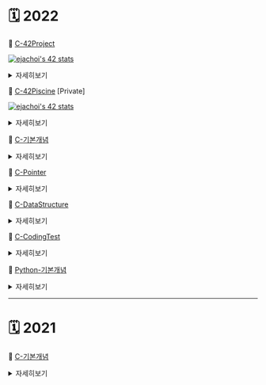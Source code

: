 # 🗓 **2022**
    
📌 [C-42Project](https://github.com/ejaee/42_Project)

[![ejachoi's 42 stats](https://badge42.vercel.app/api/v2/cl60us3xz001109mpf946886y/stats?cursusId=21&coalitionId=88)](https://github.com/JaeSeoKim/badge42)


<details>
<summary>  <kbd>자세히보기</kbd> </summary>

* 📖 교재 : [42seoul](https://42seoul.kr/seoul42/main/view)

</details>

📌 [C-42Piscine](https://github.com/Ejaeda/42_Study_Group/tree/main/ejae/PiscineC) [Private]

[![ejachoi's 42 stats](https://badge42.vercel.app/api/v2/cl60us3xz001109mpf946886y/stats?cursusId=9&coalitionId=piscine)](https://github.com/JaeSeoKim/badge42)

<details>
<summary>  <kbd>자세히보기</kbd> </summary>

* 📖 교재 : [42seoul](https://42seoul.kr/seoul42/main/view)
* 학습 목적
    * c언어 함수 자체 구현하기
    * 42-system 자체 norminette 고려하기

* 과제
    * [개인 과제](https://github.com/nawooo/42_Study_Group/tree/main/ejae/PiscineCxx)
    * [팀 과제](https://github.com/nawooo/42_Study_Group/tree/main/ejae/Rush0x)
    
<details><summary><div class="inline-flex gap-2"><h3 class="text-lg font-semibold">C Piscine Final Exam</h3><svg width="133" height="28" viewBox="0 0 1325 280" fill="none" xmlns="http://www.w3.org/2000/svg"><rect width="1325" height="280" rx="1" fill="#5CB95B"></rect><svg width="280" height="280" viewBox="0 0 28 28" fill="none" xmlns="http://www.w3.org/2000/svg"><path d="M4 15L11.5 22L24 7" stroke="white" stroke-width="5"></path></svg><g fill="#fff" text-anchor="start" font-family="Verdana,DejaVu Sans,sans-serif" font-size="120"><text x="300" y="200" textLength="479" data-testid="type">Success</text></g><g fill="#fff" text-anchor="start" font-family="Verdana,DejaVu Sans,sans-serif" font-size="200" font-style="italic"><text x="829" y="210" textLength="256" data-testid="final_mark">90</text></g><g fill="#fff" text-anchor="start" font-family="Verdana,DejaVu Sans,sans-serif" font-size="80"><text x="1085" y="210" textLength="190">/100</text></g></svg></div></summary><label><p class="text-neutral-600">*url</p> <div class="relative group"><div class="items-center bg-neutral-100 p-3 rounded overflow-y-hidden hover:overflow-y-auto"><code class="font-mono text-xs whitespace-nowrap">https://badge42.vercel.app/api/v2/cl60us3xz001109mpf946886y/project/2580438</code></div><button class="hidden group-hover:block transition-colors absolute right-2 top-2 p-2 border shadow rounded bg-neutral-100 hover:bg-neutral-50"><svg stroke="currentColor" fill="none" stroke-width="2" viewBox="0 0 24 24" stroke-linecap="round" stroke-linejoin="round" height="1em" width="1em" xmlns="http://www.w3.org/2000/svg"><rect x="9" y="9" width="13" height="13" rx="2" ry="2"></rect><path d="M5 15H4a2 2 0 0 1-2-2V4a2 2 0 0 1 2-2h9a2 2 0 0 1 2 2v1"></path></svg></button></div></label><label><p class="text-neutral-600">*markdown</p> <div class="relative group"><div class="items-center bg-neutral-100 p-3 rounded overflow-y-hidden hover:overflow-y-auto"><code class="font-mono text-xs whitespace-nowrap">[![ejachoi's 42 C Piscine Final Exam Score](https://badge42.vercel.app/api/v2/cl60us3xz001109mpf946886y/project/2580438)](https://github.com/JaeSeoKim/badge42)</code></div><button class="hidden group-hover:block transition-colors absolute right-2 top-2 p-2 border shadow rounded bg-neutral-100 hover:bg-neutral-50"><svg stroke="currentColor" fill="none" stroke-width="2" viewBox="0 0 24 24" stroke-linecap="round" stroke-linejoin="round" height="1em" width="1em" xmlns="http://www.w3.org/2000/svg"><rect x="9" y="9" width="13" height="13" rx="2" ry="2"></rect><path d="M5 15H4a2 2 0 0 1-2-2V4a2 2 0 0 1 2-2h9a2 2 0 0 1 2 2v1"></path></svg></button></div></label><label><p class="text-neutral-600">*html</p> <div class="relative group"><div class="items-center bg-neutral-100 p-3 rounded overflow-y-hidden hover:overflow-y-auto"><code class="font-mono text-xs whitespace-nowrap">&lt;a href="https://github.com/JaeSeoKim/badge42"&gt;&lt;img src="https://badge42.vercel.app/api/v2/cl60us3xz001109mpf946886y/project/2580438" alt="ejachoi's 42 C Piscine Final Exam Score" /&gt;&lt;/a&gt;</code></div><button class="hidden group-hover:block transition-colors absolute right-2 top-2 p-2 border shadow rounded bg-neutral-100 hover:bg-neutral-50"><svg stroke="currentColor" fill="none" stroke-width="2" viewBox="0 0 24 24" stroke-linecap="round" stroke-linejoin="round" height="1em" width="1em" xmlns="http://www.w3.org/2000/svg"><rect x="9" y="9" width="13" height="13" rx="2" ry="2"></rect><path d="M5 15H4a2 2 0 0 1-2-2V4a2 2 0 0 1 2-2h9a2 2 0 0 1 2 2v1"></path></svg></button></div></label></details>

<details><summary><div class="inline-flex gap-2"><h3 class="text-lg font-semibold">C Piscine BSQ</h3><svg width="145" height="28" viewBox="0 0 1453 280" fill="none" xmlns="http://www.w3.org/2000/svg"><rect width="1453" height="280" rx="1" fill="#5CB95B"></rect><svg width="280" height="280" viewBox="0 0 28 28" fill="none" xmlns="http://www.w3.org/2000/svg"><path d="M4 15L11.5 22L24 7" stroke="white" stroke-width="5"></path></svg><g fill="#fff" text-anchor="start" font-family="Verdana,DejaVu Sans,sans-serif" font-size="120"><text x="300" y="200" textLength="479" data-testid="type">Success</text></g><g fill="#fff" text-anchor="start" font-family="Verdana,DejaVu Sans,sans-serif" font-size="200" font-style="italic"><text x="829" y="210" textLength="384" data-testid="final_mark">100</text></g><g fill="#fff" text-anchor="start" font-family="Verdana,DejaVu Sans,sans-serif" font-size="80"><text x="1213" y="210" textLength="190">/100</text></g></svg></div></summary><label><p class="text-neutral-600">*url</p> <div class="relative group"><div class="items-center bg-neutral-100 p-3 rounded overflow-y-hidden hover:overflow-y-auto"><code class="font-mono text-xs whitespace-nowrap">https://badge42.vercel.app/api/v2/cl60us3xz001109mpf946886y/project/2572826</code></div><button class="hidden group-hover:block transition-colors absolute right-2 top-2 p-2 border shadow rounded bg-neutral-100 hover:bg-neutral-50"><svg stroke="currentColor" fill="none" stroke-width="2" viewBox="0 0 24 24" stroke-linecap="round" stroke-linejoin="round" height="1em" width="1em" xmlns="http://www.w3.org/2000/svg"><rect x="9" y="9" width="13" height="13" rx="2" ry="2"></rect><path d="M5 15H4a2 2 0 0 1-2-2V4a2 2 0 0 1 2-2h9a2 2 0 0 1 2 2v1"></path></svg></button></div></label><label><p class="text-neutral-600">*markdown</p> <div class="relative group"><div class="items-center bg-neutral-100 p-3 rounded overflow-y-hidden hover:overflow-y-auto"><code class="font-mono text-xs whitespace-nowrap">[![ejachoi's 42 C Piscine BSQ Score](https://badge42.vercel.app/api/v2/cl60us3xz001109mpf946886y/project/2572826)](https://github.com/JaeSeoKim/badge42)</code></div><button class="hidden group-hover:block transition-colors absolute right-2 top-2 p-2 border shadow rounded bg-neutral-100 hover:bg-neutral-50"><svg stroke="currentColor" fill="none" stroke-width="2" viewBox="0 0 24 24" stroke-linecap="round" stroke-linejoin="round" height="1em" width="1em" xmlns="http://www.w3.org/2000/svg"><rect x="9" y="9" width="13" height="13" rx="2" ry="2"></rect><path d="M5 15H4a2 2 0 0 1-2-2V4a2 2 0 0 1 2-2h9a2 2 0 0 1 2 2v1"></path></svg></button></div></label><label><p class="text-neutral-600">*html</p> <div class="relative group"><div class="items-center bg-neutral-100 p-3 rounded overflow-y-hidden hover:overflow-y-auto"><code class="font-mono text-xs whitespace-nowrap">&lt;a href="https://github.com/JaeSeoKim/badge42"&gt;&lt;img src="https://badge42.vercel.app/api/v2/cl60us3xz001109mpf946886y/project/2572826" alt="ejachoi's 42 C Piscine BSQ Score" /&gt;&lt;/a&gt;</code></div><button class="hidden group-hover:block transition-colors absolute right-2 top-2 p-2 border shadow rounded bg-neutral-100 hover:bg-neutral-50"><svg stroke="currentColor" fill="none" stroke-width="2" viewBox="0 0 24 24" stroke-linecap="round" stroke-linejoin="round" height="1em" width="1em" xmlns="http://www.w3.org/2000/svg"><rect x="9" y="9" width="13" height="13" rx="2" ry="2"></rect><path d="M5 15H4a2 2 0 0 1-2-2V4a2 2 0 0 1 2-2h9a2 2 0 0 1 2 2v1"></path></svg></button></div></label></details>

<details><summary><div class="inline-flex gap-2"><h3 class="text-lg font-semibold">C Piscine C 11</h3><svg width="145" height="28" viewBox="0 0 1453 280" fill="none" xmlns="http://www.w3.org/2000/svg"><rect width="1453" height="280" rx="1" fill="#5CB95B"></rect><svg width="280" height="280" viewBox="0 0 28 28" fill="none" xmlns="http://www.w3.org/2000/svg"><path d="M4 15L11.5 22L24 7" stroke="white" stroke-width="5"></path></svg><g fill="#fff" text-anchor="start" font-family="Verdana,DejaVu Sans,sans-serif" font-size="120"><text x="300" y="200" textLength="479" data-testid="type">Success</text></g><g fill="#fff" text-anchor="start" font-family="Verdana,DejaVu Sans,sans-serif" font-size="200" font-style="italic"><text x="829" y="210" textLength="384" data-testid="final_mark">100</text></g><g fill="#fff" text-anchor="start" font-family="Verdana,DejaVu Sans,sans-serif" font-size="80"><text x="1213" y="210" textLength="190">/100</text></g></svg></div></summary><label><p class="text-neutral-600">*url</p> <div class="relative group"><div class="items-center bg-neutral-100 p-3 rounded overflow-y-hidden hover:overflow-y-auto"><code class="font-mono text-xs whitespace-nowrap">https://badge42.vercel.app/api/v2/cl60us3xz001109mpf946886y/project/2578268</code></div><button class="hidden group-hover:block transition-colors absolute right-2 top-2 p-2 border shadow rounded bg-neutral-100 hover:bg-neutral-50"><svg stroke="currentColor" fill="none" stroke-width="2" viewBox="0 0 24 24" stroke-linecap="round" stroke-linejoin="round" height="1em" width="1em" xmlns="http://www.w3.org/2000/svg"><rect x="9" y="9" width="13" height="13" rx="2" ry="2"></rect><path d="M5 15H4a2 2 0 0 1-2-2V4a2 2 0 0 1 2-2h9a2 2 0 0 1 2 2v1"></path></svg></button></div></label><label><p class="text-neutral-600">*markdown</p> <div class="relative group"><div class="items-center bg-neutral-100 p-3 rounded overflow-y-hidden hover:overflow-y-auto"><code class="font-mono text-xs whitespace-nowrap">[![ejachoi's 42 C Piscine C 11 Score](https://badge42.vercel.app/api/v2/cl60us3xz001109mpf946886y/project/2578268)](https://github.com/JaeSeoKim/badge42)</code></div><button class="hidden group-hover:block transition-colors absolute right-2 top-2 p-2 border shadow rounded bg-neutral-100 hover:bg-neutral-50"><svg stroke="currentColor" fill="none" stroke-width="2" viewBox="0 0 24 24" stroke-linecap="round" stroke-linejoin="round" height="1em" width="1em" xmlns="http://www.w3.org/2000/svg"><rect x="9" y="9" width="13" height="13" rx="2" ry="2"></rect><path d="M5 15H4a2 2 0 0 1-2-2V4a2 2 0 0 1 2-2h9a2 2 0 0 1 2 2v1"></path></svg></button></div></label><label><p class="text-neutral-600">*html</p> <div class="relative group"><div class="items-center bg-neutral-100 p-3 rounded overflow-y-hidden hover:overflow-y-auto"><code class="font-mono text-xs whitespace-nowrap">&lt;a href="https://github.com/JaeSeoKim/badge42"&gt;&lt;img src="https://badge42.vercel.app/api/v2/cl60us3xz001109mpf946886y/project/2578268" alt="ejachoi's 42 C Piscine C 11 Score" /&gt;&lt;/a&gt;</code></div><button class="hidden group-hover:block transition-colors absolute right-2 top-2 p-2 border shadow rounded bg-neutral-100 hover:bg-neutral-50"><svg stroke="currentColor" fill="none" stroke-width="2" viewBox="0 0 24 24" stroke-linecap="round" stroke-linejoin="round" height="1em" width="1em" xmlns="http://www.w3.org/2000/svg"><rect x="9" y="9" width="13" height="13" rx="2" ry="2"></rect><path d="M5 15H4a2 2 0 0 1-2-2V4a2 2 0 0 1 2-2h9a2 2 0 0 1 2 2v1"></path></svg></button></div></label></details>

<details><summary><div class="inline-flex gap-2"><h3 class="text-lg font-semibold">C Piscine C 08</h3><svg width="145" height="28" viewBox="0 0 1453 280" fill="none" xmlns="http://www.w3.org/2000/svg"><rect width="1453" height="280" rx="1" fill="#5CB95B"></rect><svg width="280" height="280" viewBox="0 0 28 28" fill="none" xmlns="http://www.w3.org/2000/svg"><path d="M4 15L11.5 22L24 7" stroke="white" stroke-width="5"></path></svg><g fill="#fff" text-anchor="start" font-family="Verdana,DejaVu Sans,sans-serif" font-size="120"><text x="300" y="200" textLength="479" data-testid="type">Success</text></g><g fill="#fff" text-anchor="start" font-family="Verdana,DejaVu Sans,sans-serif" font-size="200" font-style="italic"><text x="829" y="210" textLength="384" data-testid="final_mark">100</text></g><g fill="#fff" text-anchor="start" font-family="Verdana,DejaVu Sans,sans-serif" font-size="80"><text x="1213" y="210" textLength="190">/100</text></g></svg></div></summary><label><p class="text-neutral-600">*url</p> <div class="relative group"><div class="items-center bg-neutral-100 p-3 rounded overflow-y-hidden hover:overflow-y-auto"><code class="font-mono text-xs whitespace-nowrap">https://badge42.vercel.app/api/v2/cl60us3xz001109mpf946886y/project/2571220</code></div><button class="hidden group-hover:block transition-colors absolute right-2 top-2 p-2 border shadow rounded bg-neutral-100 hover:bg-neutral-50"><svg stroke="currentColor" fill="none" stroke-width="2" viewBox="0 0 24 24" stroke-linecap="round" stroke-linejoin="round" height="1em" width="1em" xmlns="http://www.w3.org/2000/svg"><rect x="9" y="9" width="13" height="13" rx="2" ry="2"></rect><path d="M5 15H4a2 2 0 0 1-2-2V4a2 2 0 0 1 2-2h9a2 2 0 0 1 2 2v1"></path></svg></button></div></label><label><p class="text-neutral-600">*markdown</p> <div class="relative group"><div class="items-center bg-neutral-100 p-3 rounded overflow-y-hidden hover:overflow-y-auto"><code class="font-mono text-xs whitespace-nowrap">[![ejachoi's 42 C Piscine C 08 Score](https://badge42.vercel.app/api/v2/cl60us3xz001109mpf946886y/project/2571220)](https://github.com/JaeSeoKim/badge42)</code></div><button class="hidden group-hover:block transition-colors absolute right-2 top-2 p-2 border shadow rounded bg-neutral-100 hover:bg-neutral-50"><svg stroke="currentColor" fill="none" stroke-width="2" viewBox="0 0 24 24" stroke-linecap="round" stroke-linejoin="round" height="1em" width="1em" xmlns="http://www.w3.org/2000/svg"><rect x="9" y="9" width="13" height="13" rx="2" ry="2"></rect><path d="M5 15H4a2 2 0 0 1-2-2V4a2 2 0 0 1 2-2h9a2 2 0 0 1 2 2v1"></path></svg></button></div></label><label><p class="text-neutral-600">*html</p> <div class="relative group"><div class="items-center bg-neutral-100 p-3 rounded overflow-y-hidden hover:overflow-y-auto"><code class="font-mono text-xs whitespace-nowrap">&lt;a href="https://github.com/JaeSeoKim/badge42"&gt;&lt;img src="https://badge42.vercel.app/api/v2/cl60us3xz001109mpf946886y/project/2571220" alt="ejachoi's 42 C Piscine C 08 Score" /&gt;&lt;/a&gt;</code></div><button class="hidden group-hover:block transition-colors absolute right-2 top-2 p-2 border shadow rounded bg-neutral-100 hover:bg-neutral-50"><svg stroke="currentColor" fill="none" stroke-width="2" viewBox="0 0 24 24" stroke-linecap="round" stroke-linejoin="round" height="1em" width="1em" xmlns="http://www.w3.org/2000/svg"><rect x="9" y="9" width="13" height="13" rx="2" ry="2"></rect><path d="M5 15H4a2 2 0 0 1-2-2V4a2 2 0 0 1 2-2h9a2 2 0 0 1 2 2v1"></path></svg></button></div></label></details>

<details><summary><div class="inline-flex gap-2"><h3 class="text-lg font-semibold">C Piscine Rush 02</h3><svg width="145" height="28" viewBox="0 0 1453 280" fill="none" xmlns="http://www.w3.org/2000/svg"><rect width="1453" height="280" rx="1" fill="#5CB95B"></rect><svg width="280" height="280" viewBox="0 0 28 28" fill="none" xmlns="http://www.w3.org/2000/svg"><path d="M4 15L11.5 22L24 7" stroke="white" stroke-width="5"></path></svg><g fill="#fff" text-anchor="start" font-family="Verdana,DejaVu Sans,sans-serif" font-size="120"><text x="300" y="200" textLength="479" data-testid="type">Success</text></g><g fill="#fff" text-anchor="start" font-family="Verdana,DejaVu Sans,sans-serif" font-size="200" font-style="italic"><text x="829" y="210" textLength="384" data-testid="final_mark">110</text></g><g fill="#fff" text-anchor="start" font-family="Verdana,DejaVu Sans,sans-serif" font-size="80"><text x="1213" y="210" textLength="190">/100</text></g></svg></div></summary><label><p class="text-neutral-600">*url</p> <div class="relative group"><div class="items-center bg-neutral-100 p-3 rounded overflow-y-hidden hover:overflow-y-auto"><code class="font-mono text-xs whitespace-nowrap">https://badge42.vercel.app/api/v2/cl60us3xz001109mpf946886y/project/2577011</code></div><button class="hidden group-hover:block transition-colors absolute right-2 top-2 p-2 border shadow rounded bg-neutral-100 hover:bg-neutral-50"><svg stroke="currentColor" fill="none" stroke-width="2" viewBox="0 0 24 24" stroke-linecap="round" stroke-linejoin="round" height="1em" width="1em" xmlns="http://www.w3.org/2000/svg"><rect x="9" y="9" width="13" height="13" rx="2" ry="2"></rect><path d="M5 15H4a2 2 0 0 1-2-2V4a2 2 0 0 1 2-2h9a2 2 0 0 1 2 2v1"></path></svg></button></div></label><label><p class="text-neutral-600">*markdown</p> <div class="relative group"><div class="items-center bg-neutral-100 p-3 rounded overflow-y-hidden hover:overflow-y-auto"><code class="font-mono text-xs whitespace-nowrap">[![ejachoi's 42 C Piscine Rush 02 Score](https://badge42.vercel.app/api/v2/cl60us3xz001109mpf946886y/project/2577011)](https://github.com/JaeSeoKim/badge42)</code></div><button class="hidden group-hover:block transition-colors absolute right-2 top-2 p-2 border shadow rounded bg-neutral-100 hover:bg-neutral-50"><svg stroke="currentColor" fill="none" stroke-width="2" viewBox="0 0 24 24" stroke-linecap="round" stroke-linejoin="round" height="1em" width="1em" xmlns="http://www.w3.org/2000/svg"><rect x="9" y="9" width="13" height="13" rx="2" ry="2"></rect><path d="M5 15H4a2 2 0 0 1-2-2V4a2 2 0 0 1 2-2h9a2 2 0 0 1 2 2v1"></path></svg></button></div></label><label><p class="text-neutral-600">*html</p> <div class="relative group"><div class="items-center bg-neutral-100 p-3 rounded overflow-y-hidden hover:overflow-y-auto"><code class="font-mono text-xs whitespace-nowrap">&lt;a href="https://github.com/JaeSeoKim/badge42"&gt;&lt;img src="https://badge42.vercel.app/api/v2/cl60us3xz001109mpf946886y/project/2577011" alt="ejachoi's 42 C Piscine Rush 02 Score" /&gt;&lt;/a&gt;</code></div><button class="hidden group-hover:block transition-colors absolute right-2 top-2 p-2 border shadow rounded bg-neutral-100 hover:bg-neutral-50"><svg stroke="currentColor" fill="none" stroke-width="2" viewBox="0 0 24 24" stroke-linecap="round" stroke-linejoin="round" height="1em" width="1em" xmlns="http://www.w3.org/2000/svg"><rect x="9" y="9" width="13" height="13" rx="2" ry="2"></rect><path d="M5 15H4a2 2 0 0 1-2-2V4a2 2 0 0 1 2-2h9a2 2 0 0 1 2 2v1"></path></svg></button></div></label></details>

<details><summary><div class="inline-flex gap-2"><h3 class="text-lg font-semibold">C Piscine C 07</h3><svg width="145" height="28" viewBox="0 0 1453 280" fill="none" xmlns="http://www.w3.org/2000/svg"><rect width="1453" height="280" rx="1" fill="#5CB95B"></rect><svg width="280" height="280" viewBox="0 0 28 28" fill="none" xmlns="http://www.w3.org/2000/svg"><path d="M4 15L11.5 22L24 7" stroke="white" stroke-width="5"></path></svg><g fill="#fff" text-anchor="start" font-family="Verdana,DejaVu Sans,sans-serif" font-size="120"><text x="300" y="200" textLength="479" data-testid="type">Success</text></g><g fill="#fff" text-anchor="start" font-family="Verdana,DejaVu Sans,sans-serif" font-size="200" font-style="italic"><text x="829" y="210" textLength="384" data-testid="final_mark">100</text></g><g fill="#fff" text-anchor="start" font-family="Verdana,DejaVu Sans,sans-serif" font-size="80"><text x="1213" y="210" textLength="190">/100</text></g></svg></div></summary><label><p class="text-neutral-600">*url</p> <div class="relative group"><div class="items-center bg-neutral-100 p-3 rounded overflow-y-hidden hover:overflow-y-auto"><code class="font-mono text-xs whitespace-nowrap">https://badge42.vercel.app/api/v2/cl60us3xz001109mpf946886y/project/2570772</code></div><button class="hidden group-hover:block transition-colors absolute right-2 top-2 p-2 border shadow rounded bg-neutral-100 hover:bg-neutral-50"><svg stroke="currentColor" fill="none" stroke-width="2" viewBox="0 0 24 24" stroke-linecap="round" stroke-linejoin="round" height="1em" width="1em" xmlns="http://www.w3.org/2000/svg"><rect x="9" y="9" width="13" height="13" rx="2" ry="2"></rect><path d="M5 15H4a2 2 0 0 1-2-2V4a2 2 0 0 1 2-2h9a2 2 0 0 1 2 2v1"></path></svg></button></div></label><label><p class="text-neutral-600">*markdown</p> <div class="relative group"><div class="items-center bg-neutral-100 p-3 rounded overflow-y-hidden hover:overflow-y-auto"><code class="font-mono text-xs whitespace-nowrap">[![ejachoi's 42 C Piscine C 07 Score](https://badge42.vercel.app/api/v2/cl60us3xz001109mpf946886y/project/2570772)](https://github.com/JaeSeoKim/badge42)</code></div><button class="hidden group-hover:block transition-colors absolute right-2 top-2 p-2 border shadow rounded bg-neutral-100 hover:bg-neutral-50"><svg stroke="currentColor" fill="none" stroke-width="2" viewBox="0 0 24 24" stroke-linecap="round" stroke-linejoin="round" height="1em" width="1em" xmlns="http://www.w3.org/2000/svg"><rect x="9" y="9" width="13" height="13" rx="2" ry="2"></rect><path d="M5 15H4a2 2 0 0 1-2-2V4a2 2 0 0 1 2-2h9a2 2 0 0 1 2 2v1"></path></svg></button></div></label><label><p class="text-neutral-600">*html</p> <div class="relative group"><div class="items-center bg-neutral-100 p-3 rounded overflow-y-hidden hover:overflow-y-auto"><code class="font-mono text-xs whitespace-nowrap">&lt;a href="https://github.com/JaeSeoKim/badge42"&gt;&lt;img src="https://badge42.vercel.app/api/v2/cl60us3xz001109mpf946886y/project/2570772" alt="ejachoi's 42 C Piscine C 07 Score" /&gt;&lt;/a&gt;</code></div><button class="hidden group-hover:block transition-colors absolute right-2 top-2 p-2 border shadow rounded bg-neutral-100 hover:bg-neutral-50"><svg stroke="currentColor" fill="none" stroke-width="2" viewBox="0 0 24 24" stroke-linecap="round" stroke-linejoin="round" height="1em" width="1em" xmlns="http://www.w3.org/2000/svg"><rect x="9" y="9" width="13" height="13" rx="2" ry="2"></rect><path d="M5 15H4a2 2 0 0 1-2-2V4a2 2 0 0 1 2-2h9a2 2 0 0 1 2 2v1"></path></svg></button></div></label></details>

<details><summary><div class="inline-flex gap-2"><h3 class="text-lg font-semibold">C Piscine C 09</h3><svg width="145" height="28" viewBox="0 0 1453 280" fill="none" xmlns="http://www.w3.org/2000/svg"><rect width="1453" height="280" rx="1" fill="#5CB95B"></rect><svg width="280" height="280" viewBox="0 0 28 28" fill="none" xmlns="http://www.w3.org/2000/svg"><path d="M4 15L11.5 22L24 7" stroke="white" stroke-width="5"></path></svg><g fill="#fff" text-anchor="start" font-family="Verdana,DejaVu Sans,sans-serif" font-size="120"><text x="300" y="200" textLength="479" data-testid="type">Success</text></g><g fill="#fff" text-anchor="start" font-family="Verdana,DejaVu Sans,sans-serif" font-size="200" font-style="italic"><text x="829" y="210" textLength="384" data-testid="final_mark">100</text></g><g fill="#fff" text-anchor="start" font-family="Verdana,DejaVu Sans,sans-serif" font-size="80"><text x="1213" y="210" textLength="190">/100</text></g></svg></div></summary><label><p class="text-neutral-600">*url</p> <div class="relative group"><div class="items-center bg-neutral-100 p-3 rounded overflow-y-hidden hover:overflow-y-auto"><code class="font-mono text-xs whitespace-nowrap">https://badge42.vercel.app/api/v2/cl60us3xz001109mpf946886y/project/2575871</code></div><button class="hidden group-hover:block transition-colors absolute right-2 top-2 p-2 border shadow rounded bg-neutral-100 hover:bg-neutral-50"><svg stroke="currentColor" fill="none" stroke-width="2" viewBox="0 0 24 24" stroke-linecap="round" stroke-linejoin="round" height="1em" width="1em" xmlns="http://www.w3.org/2000/svg"><rect x="9" y="9" width="13" height="13" rx="2" ry="2"></rect><path d="M5 15H4a2 2 0 0 1-2-2V4a2 2 0 0 1 2-2h9a2 2 0 0 1 2 2v1"></path></svg></button></div></label><label><p class="text-neutral-600">*markdown</p> <div class="relative group"><div class="items-center bg-neutral-100 p-3 rounded overflow-y-hidden hover:overflow-y-auto"><code class="font-mono text-xs whitespace-nowrap">[![ejachoi's 42 C Piscine C 09 Score](https://badge42.vercel.app/api/v2/cl60us3xz001109mpf946886y/project/2575871)](https://github.com/JaeSeoKim/badge42)</code></div><button class="hidden group-hover:block transition-colors absolute right-2 top-2 p-2 border shadow rounded bg-neutral-100 hover:bg-neutral-50"><svg stroke="currentColor" fill="none" stroke-width="2" viewBox="0 0 24 24" stroke-linecap="round" stroke-linejoin="round" height="1em" width="1em" xmlns="http://www.w3.org/2000/svg"><rect x="9" y="9" width="13" height="13" rx="2" ry="2"></rect><path d="M5 15H4a2 2 0 0 1-2-2V4a2 2 0 0 1 2-2h9a2 2 0 0 1 2 2v1"></path></svg></button></div></label><label><p class="text-neutral-600">*html</p> <div class="relative group"><div class="items-center bg-neutral-100 p-3 rounded overflow-y-hidden hover:overflow-y-auto"><code class="font-mono text-xs whitespace-nowrap">&lt;a href="https://github.com/JaeSeoKim/badge42"&gt;&lt;img src="https://badge42.vercel.app/api/v2/cl60us3xz001109mpf946886y/project/2575871" alt="ejachoi's 42 C Piscine C 09 Score" /&gt;&lt;/a&gt;</code></div><button class="hidden group-hover:block transition-colors absolute right-2 top-2 p-2 border shadow rounded bg-neutral-100 hover:bg-neutral-50"><svg stroke="currentColor" fill="none" stroke-width="2" viewBox="0 0 24 24" stroke-linecap="round" stroke-linejoin="round" height="1em" width="1em" xmlns="http://www.w3.org/2000/svg"><rect x="9" y="9" width="13" height="13" rx="2" ry="2"></rect><path d="M5 15H4a2 2 0 0 1-2-2V4a2 2 0 0 1 2-2h9a2 2 0 0 1 2 2v1"></path></svg></button></div></label></details>

<details><summary><div class="inline-flex gap-2"><h3 class="text-lg font-semibold">C Piscine Exam 02</h3><svg width="145" height="28" viewBox="0 0 1453 280" fill="none" xmlns="http://www.w3.org/2000/svg"><rect width="1453" height="280" rx="1" fill="#5CB95B"></rect><svg width="280" height="280" viewBox="0 0 28 28" fill="none" xmlns="http://www.w3.org/2000/svg"><path d="M4 15L11.5 22L24 7" stroke="white" stroke-width="5"></path></svg><g fill="#fff" text-anchor="start" font-family="Verdana,DejaVu Sans,sans-serif" font-size="120"><text x="300" y="200" textLength="479" data-testid="type">Success</text></g><g fill="#fff" text-anchor="start" font-family="Verdana,DejaVu Sans,sans-serif" font-size="200" font-style="italic"><text x="829" y="210" textLength="384" data-testid="final_mark">100</text></g><g fill="#fff" text-anchor="start" font-family="Verdana,DejaVu Sans,sans-serif" font-size="80"><text x="1213" y="210" textLength="190">/100</text></g></svg></div></summary><label><p class="text-neutral-600">*url</p> <div class="relative group"><div class="items-center bg-neutral-100 p-3 rounded overflow-y-hidden hover:overflow-y-auto"><code class="font-mono text-xs whitespace-nowrap">https://badge42.vercel.app/api/v2/cl60us3xz001109mpf946886y/project/2572827</code></div><button class="hidden group-hover:block transition-colors absolute right-2 top-2 p-2 border shadow rounded bg-neutral-100 hover:bg-neutral-50"><svg stroke="currentColor" fill="none" stroke-width="2" viewBox="0 0 24 24" stroke-linecap="round" stroke-linejoin="round" height="1em" width="1em" xmlns="http://www.w3.org/2000/svg"><rect x="9" y="9" width="13" height="13" rx="2" ry="2"></rect><path d="M5 15H4a2 2 0 0 1-2-2V4a2 2 0 0 1 2-2h9a2 2 0 0 1 2 2v1"></path></svg></button></div></label><label><p class="text-neutral-600">*markdown</p> <div class="relative group"><div class="items-center bg-neutral-100 p-3 rounded overflow-y-hidden hover:overflow-y-auto"><code class="font-mono text-xs whitespace-nowrap">[![ejachoi's 42 C Piscine Exam 02 Score](https://badge42.vercel.app/api/v2/cl60us3xz001109mpf946886y/project/2572827)](https://github.com/JaeSeoKim/badge42)</code></div><button class="hidden group-hover:block transition-colors absolute right-2 top-2 p-2 border shadow rounded bg-neutral-100 hover:bg-neutral-50"><svg stroke="currentColor" fill="none" stroke-width="2" viewBox="0 0 24 24" stroke-linecap="round" stroke-linejoin="round" height="1em" width="1em" xmlns="http://www.w3.org/2000/svg"><rect x="9" y="9" width="13" height="13" rx="2" ry="2"></rect><path d="M5 15H4a2 2 0 0 1-2-2V4a2 2 0 0 1 2-2h9a2 2 0 0 1 2 2v1"></path></svg></button></div></label><label><p class="text-neutral-600">*html</p> <div class="relative group"><div class="items-center bg-neutral-100 p-3 rounded overflow-y-hidden hover:overflow-y-auto"><code class="font-mono text-xs whitespace-nowrap">&lt;a href="https://github.com/JaeSeoKim/badge42"&gt;&lt;img src="https://badge42.vercel.app/api/v2/cl60us3xz001109mpf946886y/project/2572827" alt="ejachoi's 42 C Piscine Exam 02 Score" /&gt;&lt;/a&gt;</code></div><button class="hidden group-hover:block transition-colors absolute right-2 top-2 p-2 border shadow rounded bg-neutral-100 hover:bg-neutral-50"><svg stroke="currentColor" fill="none" stroke-width="2" viewBox="0 0 24 24" stroke-linecap="round" stroke-linejoin="round" height="1em" width="1em" xmlns="http://www.w3.org/2000/svg"><rect x="9" y="9" width="13" height="13" rx="2" ry="2"></rect><path d="M5 15H4a2 2 0 0 1-2-2V4a2 2 0 0 1 2-2h9a2 2 0 0 1 2 2v1"></path></svg></button></div></label></details>

<details><summary><div class="inline-flex gap-2"><h3 class="text-lg font-semibold">C Piscine Rush 01</h3><svg width="145" height="28" viewBox="0 0 1453 280" fill="none" xmlns="http://www.w3.org/2000/svg"><rect width="1453" height="280" rx="1" fill="#5CB95B"></rect><svg width="280" height="280" viewBox="0 0 28 28" fill="none" xmlns="http://www.w3.org/2000/svg"><path d="M4 15L11.5 22L24 7" stroke="white" stroke-width="5"></path></svg><g fill="#fff" text-anchor="start" font-family="Verdana,DejaVu Sans,sans-serif" font-size="120"><text x="300" y="200" textLength="479" data-testid="type">Success</text></g><g fill="#fff" text-anchor="start" font-family="Verdana,DejaVu Sans,sans-serif" font-size="200" font-style="italic"><text x="829" y="210" textLength="384" data-testid="final_mark">115</text></g><g fill="#fff" text-anchor="start" font-family="Verdana,DejaVu Sans,sans-serif" font-size="80"><text x="1213" y="210" textLength="190">/100</text></g></svg></div></summary><label><p class="text-neutral-600">*url</p> <div class="relative group"><div class="items-center bg-neutral-100 p-3 rounded overflow-y-hidden hover:overflow-y-auto"><code class="font-mono text-xs whitespace-nowrap">https://badge42.vercel.app/api/v2/cl60us3xz001109mpf946886y/project/2566773</code></div><button class="hidden group-hover:block transition-colors absolute right-2 top-2 p-2 border shadow rounded bg-neutral-100 hover:bg-neutral-50"><svg stroke="currentColor" fill="none" stroke-width="2" viewBox="0 0 24 24" stroke-linecap="round" stroke-linejoin="round" height="1em" width="1em" xmlns="http://www.w3.org/2000/svg"><rect x="9" y="9" width="13" height="13" rx="2" ry="2"></rect><path d="M5 15H4a2 2 0 0 1-2-2V4a2 2 0 0 1 2-2h9a2 2 0 0 1 2 2v1"></path></svg></button></div></label><label><p class="text-neutral-600">*markdown</p> <div class="relative group"><div class="items-center bg-neutral-100 p-3 rounded overflow-y-hidden hover:overflow-y-auto"><code class="font-mono text-xs whitespace-nowrap">[![ejachoi's 42 C Piscine Rush 01 Score](https://badge42.vercel.app/api/v2/cl60us3xz001109mpf946886y/project/2566773)](https://github.com/JaeSeoKim/badge42)</code></div><button class="hidden group-hover:block transition-colors absolute right-2 top-2 p-2 border shadow rounded bg-neutral-100 hover:bg-neutral-50"><svg stroke="currentColor" fill="none" stroke-width="2" viewBox="0 0 24 24" stroke-linecap="round" stroke-linejoin="round" height="1em" width="1em" xmlns="http://www.w3.org/2000/svg"><rect x="9" y="9" width="13" height="13" rx="2" ry="2"></rect><path d="M5 15H4a2 2 0 0 1-2-2V4a2 2 0 0 1 2-2h9a2 2 0 0 1 2 2v1"></path></svg></button></div></label><label><p class="text-neutral-600">*html</p> <div class="relative group"><div class="items-center bg-neutral-100 p-3 rounded overflow-y-hidden hover:overflow-y-auto"><code class="font-mono text-xs whitespace-nowrap">&lt;a href="https://github.com/JaeSeoKim/badge42"&gt;&lt;img src="https://badge42.vercel.app/api/v2/cl60us3xz001109mpf946886y/project/2566773" alt="ejachoi's 42 C Piscine Rush 01 Score" /&gt;&lt;/a&gt;</code></div><button class="hidden group-hover:block transition-colors absolute right-2 top-2 p-2 border shadow rounded bg-neutral-100 hover:bg-neutral-50"><svg stroke="currentColor" fill="none" stroke-width="2" viewBox="0 0 24 24" stroke-linecap="round" stroke-linejoin="round" height="1em" width="1em" xmlns="http://www.w3.org/2000/svg"><rect x="9" y="9" width="13" height="13" rx="2" ry="2"></rect><path d="M5 15H4a2 2 0 0 1-2-2V4a2 2 0 0 1 2-2h9a2 2 0 0 1 2 2v1"></path></svg></button></div></label></details>

<details><summary><div class="inline-flex gap-2"><h3 class="text-lg font-semibold">C Piscine C 05</h3><svg width="145" height="28" viewBox="0 0 1453 280" fill="none" xmlns="http://www.w3.org/2000/svg"><rect width="1453" height="280" rx="1" fill="#5CB95B"></rect><svg width="280" height="280" viewBox="0 0 28 28" fill="none" xmlns="http://www.w3.org/2000/svg"><path d="M4 15L11.5 22L24 7" stroke="white" stroke-width="5"></path></svg><g fill="#fff" text-anchor="start" font-family="Verdana,DejaVu Sans,sans-serif" font-size="120"><text x="300" y="200" textLength="479" data-testid="type">Success</text></g><g fill="#fff" text-anchor="start" font-family="Verdana,DejaVu Sans,sans-serif" font-size="200" font-style="italic"><text x="829" y="210" textLength="384" data-testid="final_mark">100</text></g><g fill="#fff" text-anchor="start" font-family="Verdana,DejaVu Sans,sans-serif" font-size="80"><text x="1213" y="210" textLength="190">/100</text></g></svg></div></summary><label><p class="text-neutral-600">*url</p> <div class="relative group"><div class="items-center bg-neutral-100 p-3 rounded overflow-y-hidden hover:overflow-y-auto"><code class="font-mono text-xs whitespace-nowrap">https://badge42.vercel.app/api/v2/cl60us3xz001109mpf946886y/project/2568371</code></div><button class="hidden group-hover:block transition-colors absolute right-2 top-2 p-2 border shadow rounded bg-neutral-100 hover:bg-neutral-50"><svg stroke="currentColor" fill="none" stroke-width="2" viewBox="0 0 24 24" stroke-linecap="round" stroke-linejoin="round" height="1em" width="1em" xmlns="http://www.w3.org/2000/svg"><rect x="9" y="9" width="13" height="13" rx="2" ry="2"></rect><path d="M5 15H4a2 2 0 0 1-2-2V4a2 2 0 0 1 2-2h9a2 2 0 0 1 2 2v1"></path></svg></button></div></label><label><p class="text-neutral-600">*markdown</p> <div class="relative group"><div class="items-center bg-neutral-100 p-3 rounded overflow-y-hidden hover:overflow-y-auto"><code class="font-mono text-xs whitespace-nowrap">[![ejachoi's 42 C Piscine C 05 Score](https://badge42.vercel.app/api/v2/cl60us3xz001109mpf946886y/project/2568371)](https://github.com/JaeSeoKim/badge42)</code></div><button class="hidden group-hover:block transition-colors absolute right-2 top-2 p-2 border shadow rounded bg-neutral-100 hover:bg-neutral-50"><svg stroke="currentColor" fill="none" stroke-width="2" viewBox="0 0 24 24" stroke-linecap="round" stroke-linejoin="round" height="1em" width="1em" xmlns="http://www.w3.org/2000/svg"><rect x="9" y="9" width="13" height="13" rx="2" ry="2"></rect><path d="M5 15H4a2 2 0 0 1-2-2V4a2 2 0 0 1 2-2h9a2 2 0 0 1 2 2v1"></path></svg></button></div></label><label><p class="text-neutral-600">*html</p> <div class="relative group"><div class="items-center bg-neutral-100 p-3 rounded overflow-y-hidden hover:overflow-y-auto"><code class="font-mono text-xs whitespace-nowrap">&lt;a href="https://github.com/JaeSeoKim/badge42"&gt;&lt;img src="https://badge42.vercel.app/api/v2/cl60us3xz001109mpf946886y/project/2568371" alt="ejachoi's 42 C Piscine C 05 Score" /&gt;&lt;/a&gt;</code></div><button class="hidden group-hover:block transition-colors absolute right-2 top-2 p-2 border shadow rounded bg-neutral-100 hover:bg-neutral-50"><svg stroke="currentColor" fill="none" stroke-width="2" viewBox="0 0 24 24" stroke-linecap="round" stroke-linejoin="round" height="1em" width="1em" xmlns="http://www.w3.org/2000/svg"><rect x="9" y="9" width="13" height="13" rx="2" ry="2"></rect><path d="M5 15H4a2 2 0 0 1-2-2V4a2 2 0 0 1 2-2h9a2 2 0 0 1 2 2v1"></path></svg></button></div></label></details>

<details><summary><div class="inline-flex gap-2"><h3 class="text-lg font-semibold">C Piscine C 06</h3><svg width="145" height="28" viewBox="0 0 1453 280" fill="none" xmlns="http://www.w3.org/2000/svg"><rect width="1453" height="280" rx="1" fill="#5CB95B"></rect><svg width="280" height="280" viewBox="0 0 28 28" fill="none" xmlns="http://www.w3.org/2000/svg"><path d="M4 15L11.5 22L24 7" stroke="white" stroke-width="5"></path></svg><g fill="#fff" text-anchor="start" font-family="Verdana,DejaVu Sans,sans-serif" font-size="120"><text x="300" y="200" textLength="479" data-testid="type">Success</text></g><g fill="#fff" text-anchor="start" font-family="Verdana,DejaVu Sans,sans-serif" font-size="200" font-style="italic"><text x="829" y="210" textLength="384" data-testid="final_mark">100</text></g><g fill="#fff" text-anchor="start" font-family="Verdana,DejaVu Sans,sans-serif" font-size="80"><text x="1213" y="210" textLength="190">/100</text></g></svg></div></summary><label><p class="text-neutral-600">*url</p> <div class="relative group"><div class="items-center bg-neutral-100 p-3 rounded overflow-y-hidden hover:overflow-y-auto"><code class="font-mono text-xs whitespace-nowrap">https://badge42.vercel.app/api/v2/cl60us3xz001109mpf946886y/project/2568370</code></div><button class="hidden group-hover:block transition-colors absolute right-2 top-2 p-2 border shadow rounded bg-neutral-100 hover:bg-neutral-50"><svg stroke="currentColor" fill="none" stroke-width="2" viewBox="0 0 24 24" stroke-linecap="round" stroke-linejoin="round" height="1em" width="1em" xmlns="http://www.w3.org/2000/svg"><rect x="9" y="9" width="13" height="13" rx="2" ry="2"></rect><path d="M5 15H4a2 2 0 0 1-2-2V4a2 2 0 0 1 2-2h9a2 2 0 0 1 2 2v1"></path></svg></button></div></label><label><p class="text-neutral-600">*markdown</p> <div class="relative group"><div class="items-center bg-neutral-100 p-3 rounded overflow-y-hidden hover:overflow-y-auto"><code class="font-mono text-xs whitespace-nowrap">[![ejachoi's 42 C Piscine C 06 Score](https://badge42.vercel.app/api/v2/cl60us3xz001109mpf946886y/project/2568370)](https://github.com/JaeSeoKim/badge42)</code></div><button class="hidden group-hover:block transition-colors absolute right-2 top-2 p-2 border shadow rounded bg-neutral-100 hover:bg-neutral-50"><svg stroke="currentColor" fill="none" stroke-width="2" viewBox="0 0 24 24" stroke-linecap="round" stroke-linejoin="round" height="1em" width="1em" xmlns="http://www.w3.org/2000/svg"><rect x="9" y="9" width="13" height="13" rx="2" ry="2"></rect><path d="M5 15H4a2 2 0 0 1-2-2V4a2 2 0 0 1 2-2h9a2 2 0 0 1 2 2v1"></path></svg></button></div></label><label><p class="text-neutral-600">*html</p> <div class="relative group"><div class="items-center bg-neutral-100 p-3 rounded overflow-y-hidden hover:overflow-y-auto"><code class="font-mono text-xs whitespace-nowrap">&lt;a href="https://github.com/JaeSeoKim/badge42"&gt;&lt;img src="https://badge42.vercel.app/api/v2/cl60us3xz001109mpf946886y/project/2568370" alt="ejachoi's 42 C Piscine C 06 Score" /&gt;&lt;/a&gt;</code></div><button class="hidden group-hover:block transition-colors absolute right-2 top-2 p-2 border shadow rounded bg-neutral-100 hover:bg-neutral-50"><svg stroke="currentColor" fill="none" stroke-width="2" viewBox="0 0 24 24" stroke-linecap="round" stroke-linejoin="round" height="1em" width="1em" xmlns="http://www.w3.org/2000/svg"><rect x="9" y="9" width="13" height="13" rx="2" ry="2"></rect><path d="M5 15H4a2 2 0 0 1-2-2V4a2 2 0 0 1 2-2h9a2 2 0 0 1 2 2v1"></path></svg></button></div></label></details>

<details><summary><div class="inline-flex gap-2"><h3 class="text-lg font-semibold">C Piscine Exam 01</h3><svg width="145" height="28" viewBox="0 0 1453 280" fill="none" xmlns="http://www.w3.org/2000/svg"><rect width="1453" height="280" rx="1" fill="#5CB95B"></rect><svg width="280" height="280" viewBox="0 0 28 28" fill="none" xmlns="http://www.w3.org/2000/svg"><path d="M4 15L11.5 22L24 7" stroke="white" stroke-width="5"></path></svg><g fill="#fff" text-anchor="start" font-family="Verdana,DejaVu Sans,sans-serif" font-size="120"><text x="300" y="200" textLength="479" data-testid="type">Success</text></g><g fill="#fff" text-anchor="start" font-family="Verdana,DejaVu Sans,sans-serif" font-size="200" font-style="italic"><text x="829" y="210" textLength="384" data-testid="final_mark">100</text></g><g fill="#fff" text-anchor="start" font-family="Verdana,DejaVu Sans,sans-serif" font-size="80"><text x="1213" y="210" textLength="190">/100</text></g></svg></div></summary><label><p class="text-neutral-600">*url</p> <div class="relative group"><div class="items-center bg-neutral-100 p-3 rounded overflow-y-hidden hover:overflow-y-auto"><code class="font-mono text-xs whitespace-nowrap">https://badge42.vercel.app/api/v2/cl60us3xz001109mpf946886y/project/2566769</code></div><button class="hidden group-hover:block transition-colors absolute right-2 top-2 p-2 border shadow rounded bg-neutral-100 hover:bg-neutral-50"><svg stroke="currentColor" fill="none" stroke-width="2" viewBox="0 0 24 24" stroke-linecap="round" stroke-linejoin="round" height="1em" width="1em" xmlns="http://www.w3.org/2000/svg"><rect x="9" y="9" width="13" height="13" rx="2" ry="2"></rect><path d="M5 15H4a2 2 0 0 1-2-2V4a2 2 0 0 1 2-2h9a2 2 0 0 1 2 2v1"></path></svg></button></div></label><label><p class="text-neutral-600">*markdown</p> <div class="relative group"><div class="items-center bg-neutral-100 p-3 rounded overflow-y-hidden hover:overflow-y-auto"><code class="font-mono text-xs whitespace-nowrap">[![ejachoi's 42 C Piscine Exam 01 Score](https://badge42.vercel.app/api/v2/cl60us3xz001109mpf946886y/project/2566769)](https://github.com/JaeSeoKim/badge42)</code></div><button class="hidden group-hover:block transition-colors absolute right-2 top-2 p-2 border shadow rounded bg-neutral-100 hover:bg-neutral-50"><svg stroke="currentColor" fill="none" stroke-width="2" viewBox="0 0 24 24" stroke-linecap="round" stroke-linejoin="round" height="1em" width="1em" xmlns="http://www.w3.org/2000/svg"><rect x="9" y="9" width="13" height="13" rx="2" ry="2"></rect><path d="M5 15H4a2 2 0 0 1-2-2V4a2 2 0 0 1 2-2h9a2 2 0 0 1 2 2v1"></path></svg></button></div></label><label><p class="text-neutral-600">*html</p> <div class="relative group"><div class="items-center bg-neutral-100 p-3 rounded overflow-y-hidden hover:overflow-y-auto"><code class="font-mono text-xs whitespace-nowrap">&lt;a href="https://github.com/JaeSeoKim/badge42"&gt;&lt;img src="https://badge42.vercel.app/api/v2/cl60us3xz001109mpf946886y/project/2566769" alt="ejachoi's 42 C Piscine Exam 01 Score" /&gt;&lt;/a&gt;</code></div><button class="hidden group-hover:block transition-colors absolute right-2 top-2 p-2 border shadow rounded bg-neutral-100 hover:bg-neutral-50"><svg stroke="currentColor" fill="none" stroke-width="2" viewBox="0 0 24 24" stroke-linecap="round" stroke-linejoin="round" height="1em" width="1em" xmlns="http://www.w3.org/2000/svg"><rect x="9" y="9" width="13" height="13" rx="2" ry="2"></rect><path d="M5 15H4a2 2 0 0 1-2-2V4a2 2 0 0 1 2-2h9a2 2 0 0 1 2 2v1"></path></svg></button></div></label></details>

<details><summary><div class="inline-flex gap-2"><h3 class="text-lg font-semibold">C Piscine C 04</h3><svg width="145" height="28" viewBox="0 0 1453 280" fill="none" xmlns="http://www.w3.org/2000/svg"><rect width="1453" height="280" rx="1" fill="#5CB95B"></rect><svg width="280" height="280" viewBox="0 0 28 28" fill="none" xmlns="http://www.w3.org/2000/svg"><path d="M4 15L11.5 22L24 7" stroke="white" stroke-width="5"></path></svg><g fill="#fff" text-anchor="start" font-family="Verdana,DejaVu Sans,sans-serif" font-size="120"><text x="300" y="200" textLength="479" data-testid="type">Success</text></g><g fill="#fff" text-anchor="start" font-family="Verdana,DejaVu Sans,sans-serif" font-size="200" font-style="italic"><text x="829" y="210" textLength="384" data-testid="final_mark">100</text></g><g fill="#fff" text-anchor="start" font-family="Verdana,DejaVu Sans,sans-serif" font-size="80"><text x="1213" y="210" textLength="190">/100</text></g></svg></div></summary><label><p class="text-neutral-600">*url</p> <div class="relative group"><div class="items-center bg-neutral-100 p-3 rounded overflow-y-hidden hover:overflow-y-auto"><code class="font-mono text-xs whitespace-nowrap">https://badge42.vercel.app/api/v2/cl60us3xz001109mpf946886y/project/2564024</code></div><button class="hidden group-hover:block transition-colors absolute right-2 top-2 p-2 border shadow rounded bg-neutral-100 hover:bg-neutral-50"><svg stroke="currentColor" fill="none" stroke-width="2" viewBox="0 0 24 24" stroke-linecap="round" stroke-linejoin="round" height="1em" width="1em" xmlns="http://www.w3.org/2000/svg"><rect x="9" y="9" width="13" height="13" rx="2" ry="2"></rect><path d="M5 15H4a2 2 0 0 1-2-2V4a2 2 0 0 1 2-2h9a2 2 0 0 1 2 2v1"></path></svg></button></div></label><label><p class="text-neutral-600">*markdown</p> <div class="relative group"><div class="items-center bg-neutral-100 p-3 rounded overflow-y-hidden hover:overflow-y-auto"><code class="font-mono text-xs whitespace-nowrap">[![ejachoi's 42 C Piscine C 04 Score](https://badge42.vercel.app/api/v2/cl60us3xz001109mpf946886y/project/2564024)](https://github.com/JaeSeoKim/badge42)</code></div><button class="hidden group-hover:block transition-colors absolute right-2 top-2 p-2 border shadow rounded bg-neutral-100 hover:bg-neutral-50"><svg stroke="currentColor" fill="none" stroke-width="2" viewBox="0 0 24 24" stroke-linecap="round" stroke-linejoin="round" height="1em" width="1em" xmlns="http://www.w3.org/2000/svg"><rect x="9" y="9" width="13" height="13" rx="2" ry="2"></rect><path d="M5 15H4a2 2 0 0 1-2-2V4a2 2 0 0 1 2-2h9a2 2 0 0 1 2 2v1"></path></svg></button></div></label><label><p class="text-neutral-600">*html</p> <div class="relative group"><div class="items-center bg-neutral-100 p-3 rounded overflow-y-hidden hover:overflow-y-auto"><code class="font-mono text-xs whitespace-nowrap">&lt;a href="https://github.com/JaeSeoKim/badge42"&gt;&lt;img src="https://badge42.vercel.app/api/v2/cl60us3xz001109mpf946886y/project/2564024" alt="ejachoi's 42 C Piscine C 04 Score" /&gt;&lt;/a&gt;</code></div><button class="hidden group-hover:block transition-colors absolute right-2 top-2 p-2 border shadow rounded bg-neutral-100 hover:bg-neutral-50"><svg stroke="currentColor" fill="none" stroke-width="2" viewBox="0 0 24 24" stroke-linecap="round" stroke-linejoin="round" height="1em" width="1em" xmlns="http://www.w3.org/2000/svg"><rect x="9" y="9" width="13" height="13" rx="2" ry="2"></rect><path d="M5 15H4a2 2 0 0 1-2-2V4a2 2 0 0 1 2-2h9a2 2 0 0 1 2 2v1"></path></svg></button></div></label></details>

<details><summary><div class="inline-flex gap-2"><h3 class="text-lg font-semibold">C Piscine C 03</h3><svg width="145" height="28" viewBox="0 0 1453 280" fill="none" xmlns="http://www.w3.org/2000/svg"><rect width="1453" height="280" rx="1" fill="#5CB95B"></rect><svg width="280" height="280" viewBox="0 0 28 28" fill="none" xmlns="http://www.w3.org/2000/svg"><path d="M4 15L11.5 22L24 7" stroke="white" stroke-width="5"></path></svg><g fill="#fff" text-anchor="start" font-family="Verdana,DejaVu Sans,sans-serif" font-size="120"><text x="300" y="200" textLength="479" data-testid="type">Success</text></g><g fill="#fff" text-anchor="start" font-family="Verdana,DejaVu Sans,sans-serif" font-size="200" font-style="italic"><text x="829" y="210" textLength="384" data-testid="final_mark">100</text></g><g fill="#fff" text-anchor="start" font-family="Verdana,DejaVu Sans,sans-serif" font-size="80"><text x="1213" y="210" textLength="190">/100</text></g></svg></div></summary><label><p class="text-neutral-600">*url</p> <div class="relative group"><div class="items-center bg-neutral-100 p-3 rounded overflow-y-hidden hover:overflow-y-auto"><code class="font-mono text-xs whitespace-nowrap">https://badge42.vercel.app/api/v2/cl60us3xz001109mpf946886y/project/2561752</code></div><button class="hidden group-hover:block transition-colors absolute right-2 top-2 p-2 border shadow rounded bg-neutral-100 hover:bg-neutral-50"><svg stroke="currentColor" fill="none" stroke-width="2" viewBox="0 0 24 24" stroke-linecap="round" stroke-linejoin="round" height="1em" width="1em" xmlns="http://www.w3.org/2000/svg"><rect x="9" y="9" width="13" height="13" rx="2" ry="2"></rect><path d="M5 15H4a2 2 0 0 1-2-2V4a2 2 0 0 1 2-2h9a2 2 0 0 1 2 2v1"></path></svg></button></div></label><label><p class="text-neutral-600">*markdown</p> <div class="relative group"><div class="items-center bg-neutral-100 p-3 rounded overflow-y-hidden hover:overflow-y-auto"><code class="font-mono text-xs whitespace-nowrap">[![ejachoi's 42 C Piscine C 03 Score](https://badge42.vercel.app/api/v2/cl60us3xz001109mpf946886y/project/2561752)](https://github.com/JaeSeoKim/badge42)</code></div><button class="hidden group-hover:block transition-colors absolute right-2 top-2 p-2 border shadow rounded bg-neutral-100 hover:bg-neutral-50"><svg stroke="currentColor" fill="none" stroke-width="2" viewBox="0 0 24 24" stroke-linecap="round" stroke-linejoin="round" height="1em" width="1em" xmlns="http://www.w3.org/2000/svg"><rect x="9" y="9" width="13" height="13" rx="2" ry="2"></rect><path d="M5 15H4a2 2 0 0 1-2-2V4a2 2 0 0 1 2-2h9a2 2 0 0 1 2 2v1"></path></svg></button></div></label><label><p class="text-neutral-600">*html</p> <div class="relative group"><div class="items-center bg-neutral-100 p-3 rounded overflow-y-hidden hover:overflow-y-auto"><code class="font-mono text-xs whitespace-nowrap">&lt;a href="https://github.com/JaeSeoKim/badge42"&gt;&lt;img src="https://badge42.vercel.app/api/v2/cl60us3xz001109mpf946886y/project/2561752" alt="ejachoi's 42 C Piscine C 03 Score" /&gt;&lt;/a&gt;</code></div><button class="hidden group-hover:block transition-colors absolute right-2 top-2 p-2 border shadow rounded bg-neutral-100 hover:bg-neutral-50"><svg stroke="currentColor" fill="none" stroke-width="2" viewBox="0 0 24 24" stroke-linecap="round" stroke-linejoin="round" height="1em" width="1em" xmlns="http://www.w3.org/2000/svg"><rect x="9" y="9" width="13" height="13" rx="2" ry="2"></rect><path d="M5 15H4a2 2 0 0 1-2-2V4a2 2 0 0 1 2-2h9a2 2 0 0 1 2 2v1"></path></svg></button></div></label></details>

<details><summary><div class="inline-flex gap-2"><h3 class="text-lg font-semibold">C Piscine C 02</h3><svg width="145" height="28" viewBox="0 0 1453 280" fill="none" xmlns="http://www.w3.org/2000/svg"><rect width="1453" height="280" rx="1" fill="#5CB95B"></rect><svg width="280" height="280" viewBox="0 0 28 28" fill="none" xmlns="http://www.w3.org/2000/svg"><path d="M4 15L11.5 22L24 7" stroke="white" stroke-width="5"></path></svg><g fill="#fff" text-anchor="start" font-family="Verdana,DejaVu Sans,sans-serif" font-size="120"><text x="300" y="200" textLength="479" data-testid="type">Success</text></g><g fill="#fff" text-anchor="start" font-family="Verdana,DejaVu Sans,sans-serif" font-size="200" font-style="italic"><text x="829" y="210" textLength="384" data-testid="final_mark">100</text></g><g fill="#fff" text-anchor="start" font-family="Verdana,DejaVu Sans,sans-serif" font-size="80"><text x="1213" y="210" textLength="190">/100</text></g></svg></div></summary><label><p class="text-neutral-600">*url</p> <div class="relative group"><div class="items-center bg-neutral-100 p-3 rounded overflow-y-hidden hover:overflow-y-auto"><code class="font-mono text-xs whitespace-nowrap">https://badge42.vercel.app/api/v2/cl60us3xz001109mpf946886y/project/2560203</code></div><button class="hidden group-hover:block transition-colors absolute right-2 top-2 p-2 border shadow rounded bg-neutral-100 hover:bg-neutral-50"><svg stroke="currentColor" fill="none" stroke-width="2" viewBox="0 0 24 24" stroke-linecap="round" stroke-linejoin="round" height="1em" width="1em" xmlns="http://www.w3.org/2000/svg"><rect x="9" y="9" width="13" height="13" rx="2" ry="2"></rect><path d="M5 15H4a2 2 0 0 1-2-2V4a2 2 0 0 1 2-2h9a2 2 0 0 1 2 2v1"></path></svg></button></div></label><label><p class="text-neutral-600">*markdown</p> <div class="relative group"><div class="items-center bg-neutral-100 p-3 rounded overflow-y-hidden hover:overflow-y-auto"><code class="font-mono text-xs whitespace-nowrap">[![ejachoi's 42 C Piscine C 02 Score](https://badge42.vercel.app/api/v2/cl60us3xz001109mpf946886y/project/2560203)](https://github.com/JaeSeoKim/badge42)</code></div><button class="hidden group-hover:block transition-colors absolute right-2 top-2 p-2 border shadow rounded bg-neutral-100 hover:bg-neutral-50"><svg stroke="currentColor" fill="none" stroke-width="2" viewBox="0 0 24 24" stroke-linecap="round" stroke-linejoin="round" height="1em" width="1em" xmlns="http://www.w3.org/2000/svg"><rect x="9" y="9" width="13" height="13" rx="2" ry="2"></rect><path d="M5 15H4a2 2 0 0 1-2-2V4a2 2 0 0 1 2-2h9a2 2 0 0 1 2 2v1"></path></svg></button></div></label><label><p class="text-neutral-600">*html</p> <div class="relative group"><div class="items-center bg-neutral-100 p-3 rounded overflow-y-hidden hover:overflow-y-auto"><code class="font-mono text-xs whitespace-nowrap">&lt;a href="https://github.com/JaeSeoKim/badge42"&gt;&lt;img src="https://badge42.vercel.app/api/v2/cl60us3xz001109mpf946886y/project/2560203" alt="ejachoi's 42 C Piscine C 02 Score" /&gt;&lt;/a&gt;</code></div><button class="hidden group-hover:block transition-colors absolute right-2 top-2 p-2 border shadow rounded bg-neutral-100 hover:bg-neutral-50"><svg stroke="currentColor" fill="none" stroke-width="2" viewBox="0 0 24 24" stroke-linecap="round" stroke-linejoin="round" height="1em" width="1em" xmlns="http://www.w3.org/2000/svg"><rect x="9" y="9" width="13" height="13" rx="2" ry="2"></rect><path d="M5 15H4a2 2 0 0 1-2-2V4a2 2 0 0 1 2-2h9a2 2 0 0 1 2 2v1"></path></svg></button></div></label></details>

<details><summary><div class="inline-flex gap-2"><h3 class="text-lg font-semibold">C Piscine Rush 00</h3><svg width="145" height="28" viewBox="0 0 1453 280" fill="none" xmlns="http://www.w3.org/2000/svg"><rect width="1453" height="280" rx="1" fill="#5CB95B"></rect><svg width="280" height="280" viewBox="0 0 28 28" fill="none" xmlns="http://www.w3.org/2000/svg"><path d="M4 15L11.5 22L24 7" stroke="white" stroke-width="5"></path></svg><g fill="#fff" text-anchor="start" font-family="Verdana,DejaVu Sans,sans-serif" font-size="120"><text x="300" y="200" textLength="479" data-testid="type">Success</text></g><g fill="#fff" text-anchor="start" font-family="Verdana,DejaVu Sans,sans-serif" font-size="200" font-style="italic"><text x="829" y="210" textLength="384" data-testid="final_mark">120</text></g><g fill="#fff" text-anchor="start" font-family="Verdana,DejaVu Sans,sans-serif" font-size="80"><text x="1213" y="210" textLength="190">/100</text></g></svg></div></summary><label><p class="text-neutral-600">*url</p> <div class="relative group"><div class="items-center bg-neutral-100 p-3 rounded overflow-y-hidden hover:overflow-y-auto"><code class="font-mono text-xs whitespace-nowrap">https://badge42.vercel.app/api/v2/cl60us3xz001109mpf946886y/project/2561380</code></div><button class="hidden group-hover:block transition-colors absolute right-2 top-2 p-2 border shadow rounded bg-neutral-100 hover:bg-neutral-50"><svg stroke="currentColor" fill="none" stroke-width="2" viewBox="0 0 24 24" stroke-linecap="round" stroke-linejoin="round" height="1em" width="1em" xmlns="http://www.w3.org/2000/svg"><rect x="9" y="9" width="13" height="13" rx="2" ry="2"></rect><path d="M5 15H4a2 2 0 0 1-2-2V4a2 2 0 0 1 2-2h9a2 2 0 0 1 2 2v1"></path></svg></button></div></label><label><p class="text-neutral-600">*markdown</p> <div class="relative group"><div class="items-center bg-neutral-100 p-3 rounded overflow-y-hidden hover:overflow-y-auto"><code class="font-mono text-xs whitespace-nowrap">[![ejachoi's 42 C Piscine Rush 00 Score](https://badge42.vercel.app/api/v2/cl60us3xz001109mpf946886y/project/2561380)](https://github.com/JaeSeoKim/badge42)</code></div><button class="hidden group-hover:block transition-colors absolute right-2 top-2 p-2 border shadow rounded bg-neutral-100 hover:bg-neutral-50"><svg stroke="currentColor" fill="none" stroke-width="2" viewBox="0 0 24 24" stroke-linecap="round" stroke-linejoin="round" height="1em" width="1em" xmlns="http://www.w3.org/2000/svg"><rect x="9" y="9" width="13" height="13" rx="2" ry="2"></rect><path d="M5 15H4a2 2 0 0 1-2-2V4a2 2 0 0 1 2-2h9a2 2 0 0 1 2 2v1"></path></svg></button></div></label><label><p class="text-neutral-600">*html</p> <div class="relative group"><div class="items-center bg-neutral-100 p-3 rounded overflow-y-hidden hover:overflow-y-auto"><code class="font-mono text-xs whitespace-nowrap">&lt;a href="https://github.com/JaeSeoKim/badge42"&gt;&lt;img src="https://badge42.vercel.app/api/v2/cl60us3xz001109mpf946886y/project/2561380" alt="ejachoi's 42 C Piscine Rush 00 Score" /&gt;&lt;/a&gt;</code></div><button class="hidden group-hover:block transition-colors absolute right-2 top-2 p-2 border shadow rounded bg-neutral-100 hover:bg-neutral-50"><svg stroke="currentColor" fill="none" stroke-width="2" viewBox="0 0 24 24" stroke-linecap="round" stroke-linejoin="round" height="1em" width="1em" xmlns="http://www.w3.org/2000/svg"><rect x="9" y="9" width="13" height="13" rx="2" ry="2"></rect><path d="M5 15H4a2 2 0 0 1-2-2V4a2 2 0 0 1 2-2h9a2 2 0 0 1 2 2v1"></path></svg></button></div></label></details>

<details><summary><div class="inline-flex gap-2"><h3 class="text-lg font-semibold">C Piscine C 01</h3><svg width="145" height="28" viewBox="0 0 1453 280" fill="none" xmlns="http://www.w3.org/2000/svg"><rect width="1453" height="280" rx="1" fill="#5CB95B"></rect><svg width="280" height="280" viewBox="0 0 28 28" fill="none" xmlns="http://www.w3.org/2000/svg"><path d="M4 15L11.5 22L24 7" stroke="white" stroke-width="5"></path></svg><g fill="#fff" text-anchor="start" font-family="Verdana,DejaVu Sans,sans-serif" font-size="120"><text x="300" y="200" textLength="479" data-testid="type">Success</text></g><g fill="#fff" text-anchor="start" font-family="Verdana,DejaVu Sans,sans-serif" font-size="200" font-style="italic"><text x="829" y="210" textLength="384" data-testid="final_mark">100</text></g><g fill="#fff" text-anchor="start" font-family="Verdana,DejaVu Sans,sans-serif" font-size="80"><text x="1213" y="210" textLength="190">/100</text></g></svg></div></summary><label><p class="text-neutral-600">*url</p> <div class="relative group"><div class="items-center bg-neutral-100 p-3 rounded overflow-y-hidden hover:overflow-y-auto"><code class="font-mono text-xs whitespace-nowrap">https://badge42.vercel.app/api/v2/cl60us3xz001109mpf946886y/project/2558650</code></div><button class="hidden group-hover:block transition-colors absolute right-2 top-2 p-2 border shadow rounded bg-neutral-100 hover:bg-neutral-50"><svg stroke="currentColor" fill="none" stroke-width="2" viewBox="0 0 24 24" stroke-linecap="round" stroke-linejoin="round" height="1em" width="1em" xmlns="http://www.w3.org/2000/svg"><rect x="9" y="9" width="13" height="13" rx="2" ry="2"></rect><path d="M5 15H4a2 2 0 0 1-2-2V4a2 2 0 0 1 2-2h9a2 2 0 0 1 2 2v1"></path></svg></button></div></label><label><p class="text-neutral-600">*markdown</p> <div class="relative group"><div class="items-center bg-neutral-100 p-3 rounded overflow-y-hidden hover:overflow-y-auto"><code class="font-mono text-xs whitespace-nowrap">[![ejachoi's 42 C Piscine C 01 Score](https://badge42.vercel.app/api/v2/cl60us3xz001109mpf946886y/project/2558650)](https://github.com/JaeSeoKim/badge42)</code></div><button class="hidden group-hover:block transition-colors absolute right-2 top-2 p-2 border shadow rounded bg-neutral-100 hover:bg-neutral-50"><svg stroke="currentColor" fill="none" stroke-width="2" viewBox="0 0 24 24" stroke-linecap="round" stroke-linejoin="round" height="1em" width="1em" xmlns="http://www.w3.org/2000/svg"><rect x="9" y="9" width="13" height="13" rx="2" ry="2"></rect><path d="M5 15H4a2 2 0 0 1-2-2V4a2 2 0 0 1 2-2h9a2 2 0 0 1 2 2v1"></path></svg></button></div></label><label><p class="text-neutral-600">*html</p> <div class="relative group"><div class="items-center bg-neutral-100 p-3 rounded overflow-y-hidden hover:overflow-y-auto"><code class="font-mono text-xs whitespace-nowrap">&lt;a href="https://github.com/JaeSeoKim/badge42"&gt;&lt;img src="https://badge42.vercel.app/api/v2/cl60us3xz001109mpf946886y/project/2558650" alt="ejachoi's 42 C Piscine C 01 Score" /&gt;&lt;/a&gt;</code></div><button class="hidden group-hover:block transition-colors absolute right-2 top-2 p-2 border shadow rounded bg-neutral-100 hover:bg-neutral-50"><svg stroke="currentColor" fill="none" stroke-width="2" viewBox="0 0 24 24" stroke-linecap="round" stroke-linejoin="round" height="1em" width="1em" xmlns="http://www.w3.org/2000/svg"><rect x="9" y="9" width="13" height="13" rx="2" ry="2"></rect><path d="M5 15H4a2 2 0 0 1-2-2V4a2 2 0 0 1 2-2h9a2 2 0 0 1 2 2v1"></path></svg></button></div></label></details>

<details><summary><div class="inline-flex gap-2"><h3 class="text-lg font-semibold">C Piscine Exam 00</h3><svg width="145" height="28" viewBox="0 0 1453 280" fill="none" xmlns="http://www.w3.org/2000/svg"><rect width="1453" height="280" rx="1" fill="#5CB95B"></rect><svg width="280" height="280" viewBox="0 0 28 28" fill="none" xmlns="http://www.w3.org/2000/svg"><path d="M4 15L11.5 22L24 7" stroke="white" stroke-width="5"></path></svg><g fill="#fff" text-anchor="start" font-family="Verdana,DejaVu Sans,sans-serif" font-size="120"><text x="300" y="200" textLength="479" data-testid="type">Success</text></g><g fill="#fff" text-anchor="start" font-family="Verdana,DejaVu Sans,sans-serif" font-size="200" font-style="italic"><text x="829" y="210" textLength="384" data-testid="final_mark">100</text></g><g fill="#fff" text-anchor="start" font-family="Verdana,DejaVu Sans,sans-serif" font-size="80"><text x="1213" y="210" textLength="190">/100</text></g></svg></div></summary><label><p class="text-neutral-600">*url</p> <div class="relative group"><div class="items-center bg-neutral-100 p-3 rounded overflow-y-hidden hover:overflow-y-auto"><code class="font-mono text-xs whitespace-nowrap">https://badge42.vercel.app/api/v2/cl60us3xz001109mpf946886y/project/2559842</code></div><button class="hidden group-hover:block transition-colors absolute right-2 top-2 p-2 border shadow rounded bg-neutral-100 hover:bg-neutral-50"><svg stroke="currentColor" fill="none" stroke-width="2" viewBox="0 0 24 24" stroke-linecap="round" stroke-linejoin="round" height="1em" width="1em" xmlns="http://www.w3.org/2000/svg"><rect x="9" y="9" width="13" height="13" rx="2" ry="2"></rect><path d="M5 15H4a2 2 0 0 1-2-2V4a2 2 0 0 1 2-2h9a2 2 0 0 1 2 2v1"></path></svg></button></div></label><label><p class="text-neutral-600">*markdown</p> <div class="relative group"><div class="items-center bg-neutral-100 p-3 rounded overflow-y-hidden hover:overflow-y-auto"><code class="font-mono text-xs whitespace-nowrap">[![ejachoi's 42 C Piscine Exam 00 Score](https://badge42.vercel.app/api/v2/cl60us3xz001109mpf946886y/project/2559842)](https://github.com/JaeSeoKim/badge42)</code></div><button class="hidden group-hover:block transition-colors absolute right-2 top-2 p-2 border shadow rounded bg-neutral-100 hover:bg-neutral-50"><svg stroke="currentColor" fill="none" stroke-width="2" viewBox="0 0 24 24" stroke-linecap="round" stroke-linejoin="round" height="1em" width="1em" xmlns="http://www.w3.org/2000/svg"><rect x="9" y="9" width="13" height="13" rx="2" ry="2"></rect><path d="M5 15H4a2 2 0 0 1-2-2V4a2 2 0 0 1 2-2h9a2 2 0 0 1 2 2v1"></path></svg></button></div></label><label><p class="text-neutral-600">*html</p> <div class="relative group"><div class="items-center bg-neutral-100 p-3 rounded overflow-y-hidden hover:overflow-y-auto"><code class="font-mono text-xs whitespace-nowrap">&lt;a href="https://github.com/JaeSeoKim/badge42"&gt;&lt;img src="https://badge42.vercel.app/api/v2/cl60us3xz001109mpf946886y/project/2559842" alt="ejachoi's 42 C Piscine Exam 00 Score" /&gt;&lt;/a&gt;</code></div><button class="hidden group-hover:block transition-colors absolute right-2 top-2 p-2 border shadow rounded bg-neutral-100 hover:bg-neutral-50"><svg stroke="currentColor" fill="none" stroke-width="2" viewBox="0 0 24 24" stroke-linecap="round" stroke-linejoin="round" height="1em" width="1em" xmlns="http://www.w3.org/2000/svg"><rect x="9" y="9" width="13" height="13" rx="2" ry="2"></rect><path d="M5 15H4a2 2 0 0 1-2-2V4a2 2 0 0 1 2-2h9a2 2 0 0 1 2 2v1"></path></svg></button></div></label></details>

<details><summary><div class="inline-flex gap-2"><h3 class="text-lg font-semibold">C Piscine C 00</h3><svg width="145" height="28" viewBox="0 0 1453 280" fill="none" xmlns="http://www.w3.org/2000/svg"><rect width="1453" height="280" rx="1" fill="#5CB95B"></rect><svg width="280" height="280" viewBox="0 0 28 28" fill="none" xmlns="http://www.w3.org/2000/svg"><path d="M4 15L11.5 22L24 7" stroke="white" stroke-width="5"></path></svg><g fill="#fff" text-anchor="start" font-family="Verdana,DejaVu Sans,sans-serif" font-size="120"><text x="300" y="200" textLength="479" data-testid="type">Success</text></g><g fill="#fff" text-anchor="start" font-family="Verdana,DejaVu Sans,sans-serif" font-size="200" font-style="italic"><text x="829" y="210" textLength="384" data-testid="final_mark">100</text></g><g fill="#fff" text-anchor="start" font-family="Verdana,DejaVu Sans,sans-serif" font-size="80"><text x="1213" y="210" textLength="190">/100</text></g></svg></div></summary><label><p class="text-neutral-600">*url</p> <div class="relative group"><div class="items-center bg-neutral-100 p-3 rounded overflow-y-hidden hover:overflow-y-auto"><code class="font-mono text-xs whitespace-nowrap">https://badge42.vercel.app/api/v2/cl60us3xz001109mpf946886y/project/2557953</code></div><button class="hidden group-hover:block transition-colors absolute right-2 top-2 p-2 border shadow rounded bg-neutral-100 hover:bg-neutral-50"><svg stroke="currentColor" fill="none" stroke-width="2" viewBox="0 0 24 24" stroke-linecap="round" stroke-linejoin="round" height="1em" width="1em" xmlns="http://www.w3.org/2000/svg"><rect x="9" y="9" width="13" height="13" rx="2" ry="2"></rect><path d="M5 15H4a2 2 0 0 1-2-2V4a2 2 0 0 1 2-2h9a2 2 0 0 1 2 2v1"></path></svg></button></div></label><label><p class="text-neutral-600">*markdown</p> <div class="relative group"><div class="items-center bg-neutral-100 p-3 rounded overflow-y-hidden hover:overflow-y-auto"><code class="font-mono text-xs whitespace-nowrap">[![ejachoi's 42 C Piscine C 00 Score](https://badge42.vercel.app/api/v2/cl60us3xz001109mpf946886y/project/2557953)](https://github.com/JaeSeoKim/badge42)</code></div><button class="hidden group-hover:block transition-colors absolute right-2 top-2 p-2 border shadow rounded bg-neutral-100 hover:bg-neutral-50"><svg stroke="currentColor" fill="none" stroke-width="2" viewBox="0 0 24 24" stroke-linecap="round" stroke-linejoin="round" height="1em" width="1em" xmlns="http://www.w3.org/2000/svg"><rect x="9" y="9" width="13" height="13" rx="2" ry="2"></rect><path d="M5 15H4a2 2 0 0 1-2-2V4a2 2 0 0 1 2-2h9a2 2 0 0 1 2 2v1"></path></svg></button></div></label><label><p class="text-neutral-600">*html</p> <div class="relative group"><div class="items-center bg-neutral-100 p-3 rounded overflow-y-hidden hover:overflow-y-auto"><code class="font-mono text-xs whitespace-nowrap">&lt;a href="https://github.com/JaeSeoKim/badge42"&gt;&lt;img src="https://badge42.vercel.app/api/v2/cl60us3xz001109mpf946886y/project/2557953" alt="ejachoi's 42 C Piscine C 00 Score" /&gt;&lt;/a&gt;</code></div><button class="hidden group-hover:block transition-colors absolute right-2 top-2 p-2 border shadow rounded bg-neutral-100 hover:bg-neutral-50"><svg stroke="currentColor" fill="none" stroke-width="2" viewBox="0 0 24 24" stroke-linecap="round" stroke-linejoin="round" height="1em" width="1em" xmlns="http://www.w3.org/2000/svg"><rect x="9" y="9" width="13" height="13" rx="2" ry="2"></rect><path d="M5 15H4a2 2 0 0 1-2-2V4a2 2 0 0 1 2-2h9a2 2 0 0 1 2 2v1"></path></svg></button></div></label></details>

<details><summary><div class="inline-flex gap-2"><h3 class="text-lg font-semibold">C Piscine Shell 01</h3><svg width="145" height="28" viewBox="0 0 1453 280" fill="none" xmlns="http://www.w3.org/2000/svg"><rect width="1453" height="280" rx="1" fill="#5CB95B"></rect><svg width="280" height="280" viewBox="0 0 28 28" fill="none" xmlns="http://www.w3.org/2000/svg"><path d="M4 15L11.5 22L24 7" stroke="white" stroke-width="5"></path></svg><g fill="#fff" text-anchor="start" font-family="Verdana,DejaVu Sans,sans-serif" font-size="120"><text x="300" y="200" textLength="479" data-testid="type">Success</text></g><g fill="#fff" text-anchor="start" font-family="Verdana,DejaVu Sans,sans-serif" font-size="200" font-style="italic"><text x="829" y="210" textLength="384" data-testid="final_mark">100</text></g><g fill="#fff" text-anchor="start" font-family="Verdana,DejaVu Sans,sans-serif" font-size="80"><text x="1213" y="210" textLength="190">/100</text></g></svg></div></summary><label><p class="text-neutral-600">*url</p> <div class="relative group"><div class="items-center bg-neutral-100 p-3 rounded overflow-y-hidden hover:overflow-y-auto"><code class="font-mono text-xs whitespace-nowrap">https://badge42.vercel.app/api/v2/cl60us3xz001109mpf946886y/project/2557176</code></div><button class="hidden group-hover:block transition-colors absolute right-2 top-2 p-2 border shadow rounded bg-neutral-100 hover:bg-neutral-50"><svg stroke="currentColor" fill="none" stroke-width="2" viewBox="0 0 24 24" stroke-linecap="round" stroke-linejoin="round" height="1em" width="1em" xmlns="http://www.w3.org/2000/svg"><rect x="9" y="9" width="13" height="13" rx="2" ry="2"></rect><path d="M5 15H4a2 2 0 0 1-2-2V4a2 2 0 0 1 2-2h9a2 2 0 0 1 2 2v1"></path></svg></button></div></label><label><p class="text-neutral-600">*markdown</p> <div class="relative group"><div class="items-center bg-neutral-100 p-3 rounded overflow-y-hidden hover:overflow-y-auto"><code class="font-mono text-xs whitespace-nowrap">[![ejachoi's 42 C Piscine Shell 01 Score](https://badge42.vercel.app/api/v2/cl60us3xz001109mpf946886y/project/2557176)](https://github.com/JaeSeoKim/badge42)</code></div><button class="hidden group-hover:block transition-colors absolute right-2 top-2 p-2 border shadow rounded bg-neutral-100 hover:bg-neutral-50"><svg stroke="currentColor" fill="none" stroke-width="2" viewBox="0 0 24 24" stroke-linecap="round" stroke-linejoin="round" height="1em" width="1em" xmlns="http://www.w3.org/2000/svg"><rect x="9" y="9" width="13" height="13" rx="2" ry="2"></rect><path d="M5 15H4a2 2 0 0 1-2-2V4a2 2 0 0 1 2-2h9a2 2 0 0 1 2 2v1"></path></svg></button></div></label><label><p class="text-neutral-600">*html</p> <div class="relative group"><div class="items-center bg-neutral-100 p-3 rounded overflow-y-hidden hover:overflow-y-auto"><code class="font-mono text-xs whitespace-nowrap">&lt;a href="https://github.com/JaeSeoKim/badge42"&gt;&lt;img src="https://badge42.vercel.app/api/v2/cl60us3xz001109mpf946886y/project/2557176" alt="ejachoi's 42 C Piscine Shell 01 Score" /&gt;&lt;/a&gt;</code></div><button class="hidden group-hover:block transition-colors absolute right-2 top-2 p-2 border shadow rounded bg-neutral-100 hover:bg-neutral-50"><svg stroke="currentColor" fill="none" stroke-width="2" viewBox="0 0 24 24" stroke-linecap="round" stroke-linejoin="round" height="1em" width="1em" xmlns="http://www.w3.org/2000/svg"><rect x="9" y="9" width="13" height="13" rx="2" ry="2"></rect><path d="M5 15H4a2 2 0 0 1-2-2V4a2 2 0 0 1 2-2h9a2 2 0 0 1 2 2v1"></path></svg></button></div></label></details>

<details><summary><div class="inline-flex gap-2"><h3 class="text-lg font-semibold">C Piscine Shell 00</h3><svg width="145" height="28" viewBox="0 0 1453 280" fill="none" xmlns="http://www.w3.org/2000/svg"><rect width="1453" height="280" rx="1" fill="#5CB95B"></rect><svg width="280" height="280" viewBox="0 0 28 28" fill="none" xmlns="http://www.w3.org/2000/svg"><path d="M4 15L11.5 22L24 7" stroke="white" stroke-width="5"></path></svg><g fill="#fff" text-anchor="start" font-family="Verdana,DejaVu Sans,sans-serif" font-size="120"><text x="300" y="200" textLength="479" data-testid="type">Success</text></g><g fill="#fff" text-anchor="start" font-family="Verdana,DejaVu Sans,sans-serif" font-size="200" font-style="italic"><text x="829" y="210" textLength="384" data-testid="final_mark">100</text></g><g fill="#fff" text-anchor="start" font-family="Verdana,DejaVu Sans,sans-serif" font-size="80"><text x="1213" y="210" textLength="190">/100</text></g></svg></div></summary><label><p class="text-neutral-600">*url</p> <div class="relative group"><div class="items-center bg-neutral-100 p-3 rounded overflow-y-hidden hover:overflow-y-auto"><code class="font-mono text-xs whitespace-nowrap">https://badge42.vercel.app/api/v2/cl60us3xz001109mpf946886y/project/2557175</code></div><button class="hidden group-hover:block transition-colors absolute right-2 top-2 p-2 border shadow rounded bg-neutral-100 hover:bg-neutral-50"><svg stroke="currentColor" fill="none" stroke-width="2" viewBox="0 0 24 24" stroke-linecap="round" stroke-linejoin="round" height="1em" width="1em" xmlns="http://www.w3.org/2000/svg"><rect x="9" y="9" width="13" height="13" rx="2" ry="2"></rect><path d="M5 15H4a2 2 0 0 1-2-2V4a2 2 0 0 1 2-2h9a2 2 0 0 1 2 2v1"></path></svg></button></div></label><label><p class="text-neutral-600">*markdown</p> <div class="relative group"><div class="items-center bg-neutral-100 p-3 rounded overflow-y-hidden hover:overflow-y-auto"><code class="font-mono text-xs whitespace-nowrap">[![ejachoi's 42 C Piscine Shell 00 Score](https://badge42.vercel.app/api/v2/cl60us3xz001109mpf946886y/project/2557175)](https://github.com/JaeSeoKim/badge42)</code></div><button class="hidden group-hover:block transition-colors absolute right-2 top-2 p-2 border shadow rounded bg-neutral-100 hover:bg-neutral-50"><svg stroke="currentColor" fill="none" stroke-width="2" viewBox="0 0 24 24" stroke-linecap="round" stroke-linejoin="round" height="1em" width="1em" xmlns="http://www.w3.org/2000/svg"><rect x="9" y="9" width="13" height="13" rx="2" ry="2"></rect><path d="M5 15H4a2 2 0 0 1-2-2V4a2 2 0 0 1 2-2h9a2 2 0 0 1 2 2v1"></path></svg></button></div></label><label><p class="text-neutral-600">*html</p> <div class="relative group"><div class="items-center bg-neutral-100 p-3 rounded overflow-y-hidden hover:overflow-y-auto"><code class="font-mono text-xs whitespace-nowrap">&lt;a href="https://github.com/JaeSeoKim/badge42"&gt;&lt;img src="https://badge42.vercel.app/api/v2/cl60us3xz001109mpf946886y/project/2557175" alt="ejachoi's 42 C Piscine Shell 00 Score" /&gt;&lt;/a&gt;</code></div><button class="hidden group-hover:block transition-colors absolute right-2 top-2 p-2 border shadow rounded bg-neutral-100 hover:bg-neutral-50"><svg stroke="currentColor" fill="none" stroke-width="2" viewBox="0 0 24 24" stroke-linecap="round" stroke-linejoin="round" height="1em" width="1em" xmlns="http://www.w3.org/2000/svg"><rect x="9" y="9" width="13" height="13" rx="2" ry="2"></rect><path d="M5 15H4a2 2 0 0 1-2-2V4a2 2 0 0 1 2-2h9a2 2 0 0 1 2 2v1"></path></svg></button></div></label></details>

</details>

📌 [C-기본개념](https://github.com/Ejaeda/C_lang/tree/master/C-lang)

<details>
<summary>  <kbd>자세히보기</kbd> </summary>
    
* 📖 교재 : [열혈강의 최호성의 C 프로그래밍](http://www.kyobobook.co.kr/product/detailViewKor.laf?ejkGb=KOR&mallGb=KOR&barcode=9788965400172&orderClick=LAG&Kc=)
    * 빠르게 여러번 학습하기
    * 코드 따라하면서 내용 [정리하기](https://github.com/Ejaeda/C_lang/tree/master/C-lang)

</details>
    
📌 [C-Pointer](https://github.com/Ejaeda/C_lang/tree/master/C-Pointer)

<details>
<summary>  <kbd>자세히보기</kbd> </summary>

* 📖 교재 : [공동환의 열혈강의 C 포인터](https://freelec.co.kr/lecture/%EC%97%B4%ED%98%88%EA%B0%95%EC%9D%98-c-%ED%8F%AC%EC%9D%B8%ED%84%B0/)
    * 포인터 익숙해지기
    * 코드 따라하면서 내용 [정리하기](https://github.com/Ejaeda/C_lang/tree/master/Pointer)

</details>    

📌 [C-DataStructure](https://github.com/Ejaeda/C_lang/tree/master/C-DataStructure)

<details>
<summary> <kbd>자세히보기</kbd> </summary>
    
*  📖 교재 : [윤성우의 열혈 자료구조](http://www.kyobobook.co.kr/product/detailViewKor.laf?mallGb=KOR&ejkGb=KOR&barcode=9788996094067)
  * 2인 1개조 동료평가 진행(1주 2파트 진행)
  * 깃허브 개념 정리

### 스터디 방법 및 규칙
* 학습 방법
  * 1주마다 자료구조 동료평가 2회 진행
  * 1일마다 코딩테스트 문제풀이 최소 1회 진행
  * 개인 학습 내용은 각자 정리 후 README에 업데이트
  
### 스터디 일정('21.11.07.~)
* 자료구조
    * [DAY1](https://github.com/Ejaeda/C_lang/tree/master/C-DataStructure/Ch01.Data_Structure) 자료구조와 알고리즘의 이해
    * [DAY2](https://github.com/Ejaeda/C_lang/tree/master/C-DataStructure/Ch02.Recursion) 재귀
    * [DAY3](https://github.com/Ejaeda/C_lang/tree/master/C-DataStructure/Ch03.Linked_List) 연결 리스트1
    * [DAY4](https://github.com/Ejaeda/C_lang/tree/master/C-DataStructure/Ch04.Linked_List2) 연결 리스트2
    * [DAY5](https://github.com/Ejaeda/C_lang/tree/master/C-DataStructure/Ch05.Linked_List3) 연결 리스트3
    * [DAY6](https://github.com/Ejaeda/C_lang/tree/master/C-DataStructure/Ch06.Stack) 스택
    * [DAY7](https://github.com/Ejaeda/C_lang/tree/master/C-DataStructure/Ch07.Queue) 큐
    * [DAY8](https://github.com/Ejaeda/C_lang/tree/master/C-DataStructure/Ch08.Tree) 트리
    * [DAY9](https://github.com/Ejaeda/C_lang/tree/master/C-DataStructure/Ch09.Priority_Queue) 우선순위 큐
    * [DAY10](https://github.com/Ejaeda/C_lang/tree/master/C-DataStructure/Ch10.Sorting) 정렬
    * [DAY11] 탐색
    * [DAY12] 탐색2
    * [DAY13] 테이블과 해쉬
    * [DAY14] 그래프

  ### 관련 개인 Repository
  * [ejchoi](https://github.com/Ejaeda)
  * [bochoi](https://github.com/BB-choi)
  * [juji](https://github.com/ji-junhyuk)
  * [ichoi](https://github.com/ICCHOI)
  * [jnam](https://github.com/namzisun)

</details>


📌 [C-CodingTest](https://github.com/Ejaeda/C_lang/tree/master/C-CodingTest)

<details>
<summary>  <kbd>자세히보기</kbd> </summary>

*  📖 사이트 : [백준](https://www.acmicpc.net/step)
  * [라이벌 제도](https://solved.ac/ranking/rival)를 통한 그룹 라이벌 진도 확인
  * [class](https://solved.ac/class)에 선별된 문제를 참고하여 학습
</details>

📌 [Python-기본개념](https://github.com/ejaee/Python)

<details>
<summary>  <kbd>자세히보기</kbd> </summary>

* 📖 교재 : [혼자 공부하는 파이썬](http://www.kyobobook.co.kr/product/detailViewKor.laf?mallGb=KOR&ejkGb=KOR&barcode=9791162241882)
* 📖 강의 : [혼공파 유튜브](https://www.youtube.com/watch?v=IUXMgyiFBIU&list=PLBXuLgInP-5kr0PclHz1ubNZgESmliuB7)
    * 처음으로 학습한 python
    
* 학습 목적
    * python 경험하기
</details>

----------

# 🗓 **2021**

📌 [C-기본개념](https://github.com/nawooo/C_lang/blob/master/C-lang/C/readme.md)

<details>
<summary>  <kbd>자세히보기</kbd> </summary>

* 📖 교재 : [모두의 코드](https://modoocode.com/231)
    * 첫 C언어 학습
</details>

<!--
**Ejaeda/Ejaeda** is a ✨ _special_ ✨ repository because its `README.md` (this file) appears on your GitHub profile.

Here are some ideas to get you started:

- 🔭 I’m currently working on ...
- 🌱 I’m currently learning ...
- 👯 I’m looking to collaborate on ...
- 🤔 I’m looking for help with ...
- 💬 Ask me about ...
- 📫 How to reach me: ...
- 😄 Pronouns: ...
- ⚡ Fun fact: ...
-->
